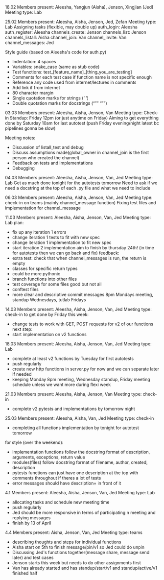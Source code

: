18.02
Members present: Aleesha, Yangjun (Aisha), Jenson, Xingjian (Jed)
Meeting type: Lab

25.02
Members present: Aleesha, Aisha, Jenson, Jed, Zefan
Meeting type: Lab
Assigning tasks (flexible, may double up)
auth_login: Aleesha
auth_register: Aleesha
channels_create: Jenson
channels_list: Jenson
channels_listall: Aisha
channel_join: Van
channel_invite: Van
channel_messages: Jed

Style guide (based on Aleesha's code for auth.py)
- Indentation: 4 spaces
- Variables: snake_case (same as stub code)
- Test functions: test_[feature_name]_[thing_you_are_testing]
- Comments for each test case if function name is not specific enough
- Reference any code used from internet/lectures in comments
- Add link if from internet
- 80 character margin
- Single quotation marks for strings  (‘   ’)
- Double quotation marks for docstrings (“””  “””)

03.03
Members present: Aleesha, Aisha, Jenson, Van
Meeting type: Check-in
Standup: Friday 12pm (or just anytime on Friday)
Aiming to get everything done by Saturday 10am for last autotest (push Friday evening/night latest bc pipelines gonna be slow)

Meeting notes:
- Discussion of listall_test and debug
- Discuss assumptions made(global_owner in channel_join is the first person who created the channel)
- Feedback on tests and implementations
- Debugging

04.03
Members present: Aleesha, Aisha, Jenson, Van, Jed
Meeting type: Lab
Get as much done tonight for the autotests tomorrow
Need to ask if we need a docstring at the top of each .py file and what we need to include

06.03
Members present: Aleesha, Aisha, Jenson, Van, Jed
Meeting type: check-in on teams (mainly channel_message function)
Fixing test files and implementation for channel_message

11.03
Members present: Aleesha, Aisha, Jenson, Van, Jed
Meeting type: Lab
plan:
- fix up any iteration 1 errors
- change iteration 1 tests to fit with new spec
- change iteration 1 implementation to fit new spec
- start iteration 2 implementation
aim to finish by thursday 24th! (in time for autotests then we can go back and fix)
feedback:
- extra test: check that when channel_messages is run, the return is empty
- classes for specific return types
- could be more pythonic
- branch functions into other files
- test coverage for some files good but not all
- conftest files
- more clear and descriptive commit messages
8pm Mondays meeting, standup Wednesdays, tutlab Fridays

14.03
Members present: Aleesha, Aisha, Jenson, Van, Jed
Meeting type: check-in
to get done by Friday this week:
- change tests to work with GET, POST requests for v2 of our functions
next step:
- start implementation on v2 functions

18.03
Members present: Aleesha, Aisha, Jenson, Van, Jed
Meeting type: Lab
- complete at least v2 functions by Tuesday for first autotests
- push regularly
- create new http functions in server.py for now and we can separate later if needed
- keeping Monday 8pm meeting, Wednesday standup, Friday meeting schedule unless we want more during flexi week

21.03
Members present: Aleesha, Aisha, Jenson, Van
Meeting type: check-in
- complete v2 pytests and implementations by tomorrow night

25.03
Members present: Aleesha, Aisha, Van, Jed
Meeting type: check-in
- completing all functions implementation by tonight for autotest tomorrow

for style (over the weekend):
- implementation functions follow the docstring format of description, arguments, exceptions, return value
- modules(files) follow docstring format of filename, author, created, description
- pytests functions can just have one description at the top with comments throughout if theres a lot of tests
- error messages should have description= in front of it 


4.1
Members present: Aleesha, Aisha, Jenson, Van, Jed
Meeting type: Lab
- allocating tasks and schedule new meeting time
- push regularly
- Jed should be more responsive in terms of participating n meeting and replying messages
- finish by 13 of April

4.4
Members present: Aisha, Jenson, Van, Jed
Meeting type: teams
- describing thoughts and steps for individual functions
- Aisha start on 5th to finish message/pin/v1 so Jed could do unpin 
- Discussing Jed's functions together(message share, message send later) and test cases
- Jenson starts this week but needs to do other assignments first
- Van has already started and has standup/start/v1 and standup/active/v1 finished half